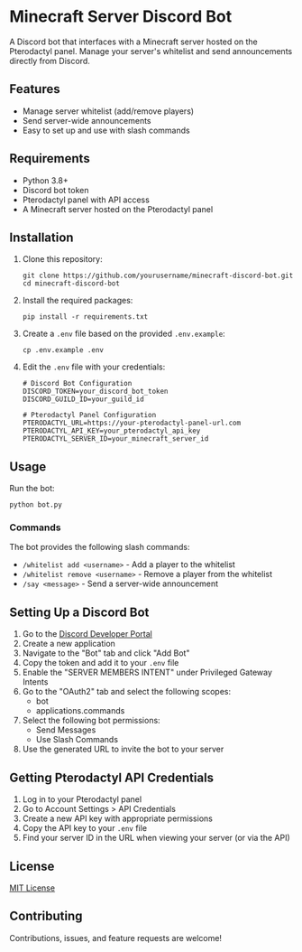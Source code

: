 # Minecraft Server Discord Bot

A Discord bot that interfaces with a Minecraft server hosted on the Pterodactyl panel. Manage your server's whitelist and send announcements directly from Discord.

## Features

- Manage server whitelist (add/remove players)
- Send server-wide announcements
- Easy to set up and use with slash commands

## Requirements

- Python 3.8+
- Discord bot token
- Pterodactyl panel with API access
- A Minecraft server hosted on the Pterodactyl panel

## Installation

1. Clone this repository:
   ```
   git clone https://github.com/yourusername/minecraft-discord-bot.git
   cd minecraft-discord-bot
   ```

2. Install the required packages:
   ```
   pip install -r requirements.txt
   ```

3. Create a `.env` file based on the provided `.env.example`:
   ```
   cp .env.example .env
   ```

4. Edit the `.env` file with your credentials:
   ```
   # Discord Bot Configuration
   DISCORD_TOKEN=your_discord_bot_token
   DISCORD_GUILD_ID=your_guild_id

   # Pterodactyl Panel Configuration
   PTERODACTYL_URL=https://your-pterodactyl-panel-url.com
   PTERODACTYL_API_KEY=your_pterodactyl_api_key
   PTERODACTYL_SERVER_ID=your_minecraft_server_id
   ```

## Usage

Run the bot:
```
python bot.py
```

### Commands

The bot provides the following slash commands:

- `/whitelist add <username>` - Add a player to the whitelist
- `/whitelist remove <username>` - Remove a player from the whitelist
- `/say <message>` - Send a server-wide announcement

## Setting Up a Discord Bot

1. Go to the [Discord Developer Portal](https://discord.com/developers/applications)
2. Create a new application
3. Navigate to the "Bot" tab and click "Add Bot"
4. Copy the token and add it to your `.env` file
5. Enable the "SERVER MEMBERS INTENT" under Privileged Gateway Intents
6. Go to the "OAuth2" tab and select the following scopes:
   - bot
   - applications.commands
7. Select the following bot permissions:
   - Send Messages
   - Use Slash Commands
8. Use the generated URL to invite the bot to your server

## Getting Pterodactyl API Credentials

1. Log in to your Pterodactyl panel
2. Go to Account Settings > API Credentials
3. Create a new API key with appropriate permissions
4. Copy the API key to your `.env` file
5. Find your server ID in the URL when viewing your server (or via the API)

## License

[MIT License](LICENSE)

## Contributing

Contributions, issues, and feature requests are welcome!
